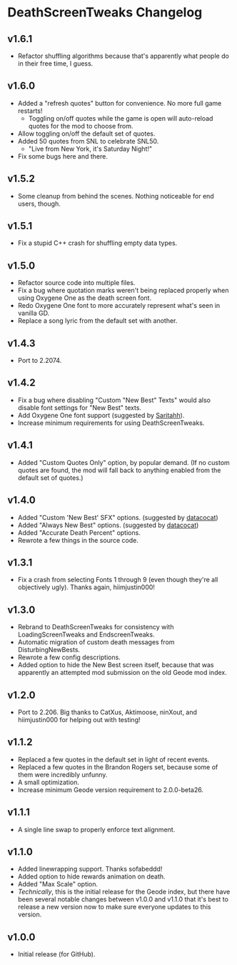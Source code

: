 # DeathScreenTweaks Changelog
## v1.6.1
- Refactor shuffling algorithms because that's apparently what people do in their free time, I guess.
## v1.6.0
- Added a "refresh quotes" button for convenience. No more full game restarts!
    - Toggling on/off quotes while the game is open will auto-reload quotes for the mod to choose from.
- Allow toggling on/off the default set of quotes.
- Added 50 quotes from SNL to celebrate SNL50.
    - "Live from New York, it's Saturday Night!"
- Fix some bugs here and there.
## v1.5.2
- Some cleanup from behind the scenes. Nothing noticeable for end users, though.
## v1.5.1
- Fix a stupid C++ crash for shuffling empty data types.
## v1.5.0
- Refactor source code into multiple files.
- Fix a bug where quotation marks weren't being replaced properly when using Oxygene One as the death screen font.
- Redo Oxygene One font to more accurately represent what's seen in vanilla GD.
- Replace a song lyric from the default set with another.
## v1.4.3
- Port to 2.2074.
## v1.4.2
- Fix a bug where disabling "Custom "New Best" Texts" would also disable font settings for "New Best" texts.
- Add Oxygene One font support (suggested by [Saritahh](https://discord.com/users/305158690204286979)).
- Increase minimum requirements for using DeathScreenTweaks.
## v1.4.1
- Added "Custom Quotes Only" option, by popular demand. (If no custom quotes are found, the mod will fall back to anything enabled from the default set of quotes.)
## v1.4.0
- Added "Custom 'New Best' SFX" options. (suggested by [datacocat](https://discord.com/users/1216556628049133579))
- Added "Always New Best" options. (suggested by [datacocat](https://discord.com/users/1216556628049133579))
- Added "Accurate Death Percent" options.
- Rewrote a few things in the source code.
## v1.3.1
- Fix a crash from selecting Fonts 1 through 9 (even though they're all objectively ugly). Thanks again, hiimjustin000!
## v1.3.0
- Rebrand to DeathScreenTweaks for consistency with LoadingScreenTweaks and EndscreenTweaks.
- Automatic migration of custom death messages from DisturbingNewBests.
- Rewrote a few config descriptions.
- Added option to hide the New Best screen itself, because that was apparently an attempted mod submission on the old Geode mod index.
## v1.2.0
- Port to 2.206. Big thanks to CatXus, Aktimoose, ninXout, and hiimjustin000 for helping out with testing!
## v1.1.2
- Replaced a few quotes in the default set in light of recent events.
- Replaced a few quotes in the Brandon Rogers set, because some of them were incredibly unfunny.
- A small optimization.
- Increase minimum Geode version requirement to 2.0.0-beta26.
## v1.1.1
- A single line swap to properly enforce text alignment.
## v1.1.0
- Added linewrapping support. Thanks sofabeddd!
- Added option to hide rewards animation on death.
- Added "Max Scale" option.
- *Technically*, this is the initial release for the Geode index, but there have been several notable changes between v1.0.0 and v1.1.0 that it's best to release a new version now to make sure everyone updates to this version.
## v1.0.0
- Initial release (for GitHub).
